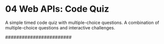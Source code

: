 # 04 Web APIs: Code Quiz

A simple timed code quiz with multiple-choice questions. 
A combination of multiple-choice questions and interactive challenges.

########################
